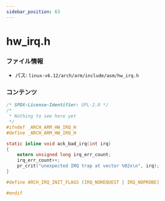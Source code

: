 ```yaml
---
sidebar_position: 63
---
```

# hw_irq.h

### ファイル情報

- パス: `linux-v6.12/arch/arm/include/asm/hw_irq.h`

### コンテンツ

```h
/* SPDX-License-Identifier: GPL-2.0 */
/*
 * Nothing to see here yet
 */
#ifndef _ARCH_ARM_HW_IRQ_H
#define _ARCH_ARM_HW_IRQ_H

static inline void ack_bad_irq(int irq)
{
	extern unsigned long irq_err_count;
	irq_err_count++;
	pr_crit("unexpected IRQ trap at vector %02x\n", irq);
}

#define ARCH_IRQ_INIT_FLAGS	(IRQ_NOREQUEST | IRQ_NOPROBE)

#endif

```
